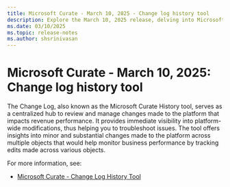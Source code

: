 ```yaml
---
title: Microsoft Curate - March 10, 2025 - Change log history tool
description: Explore the March 10, 2025 release, delving into Microsoft Curate History tool, serves as a centralized hub to review and manage changes made to the platform that impacts revenue performance.
ms.date: 03/10/2025
ms.topic: release-notes
ms.author: shsrinivasan
---
```



# Microsoft Curate - March 10, 2025: Change log history tool

The Change Log, also known as the Microsoft Curate History tool, serves as a centralized hub to review and manage changes made to the platform that impacts revenue performance. It provides immediate visibility into platform-wide modifications, thus helping you to troubleshoot issues. The tool offers insights into minor and substantial changes made to the platform across multiple objects that would help monitor business performance by tracking edits made across various objects. 


For more information, see: 
- [Microsoft Curate - Change Log History Tool](change-log-history-tool.md) 

 